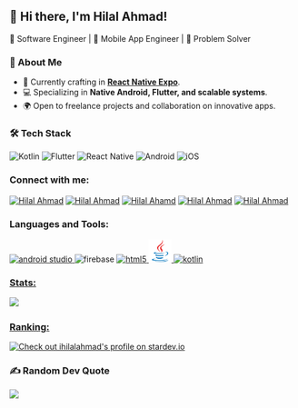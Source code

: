 ## 👋 Hi there, I'm Hilal Ahmad!  
🚀 Software Engineer | 🌱 Mobile App Engineer | 🎯 Problem Solver

### 🌟 About Me
- 🏢 Currently crafting in **[React Native Expo](https://reactnative.dev/docs/environment-setup)**.
- 💻 Specializing in **Native Android, Flutter, and scalable systems**.
- 🌍 Open to freelance projects and collaboration on innovative apps.


### 🛠 Tech Stack
![Kotlin](https://img.shields.io/badge/-Kotlin-black?style=flat&logo=kotlin)
![Flutter](https://img.shields.io/badge/-Flutter-black?style=flat&logo=flutter)
![React Native](https://img.shields.io/badge/-React%20Native-black?style=flat&logo=react)
![Android](https://img.shields.io/badge/-Android-black?style=flat&logo=android)
![iOS](https://img.shields.io/badge/iOS-black?style=flat&logo=apple)


<h3 align="left">Connect with me:</h3>
<p align="left">
  
<a href="https://www.youtube.com/channel/UCc43dNiddEs41TUACap4Fcw" target="blank"><img align="center" src="https://upload.wikimedia.org/wikipedia/commons/thumb/a/a0/YouTube_social_red_circle_%282017%29.svg/2048px-YouTube_social_red_circle_%282017%29.svg.png" alt="Hilal Ahmad" height="30" width="30" /></a>
<a href="https://www.facebook.com/itsHilalTech" target="blank"><img align="center" src="https://www.facebook.com/images/fb_icon_325x325.png" alt="Hilal Ahmad" height="30" width="30" /></a>
<a href="https://www.instagram.com/codingzest/" target="blank"><img align="center" src="https://raw.githubusercontent.com/rahuldkjain/github-profile-readme-generator/master/src/images/icons/Social/instagram.svg" alt="Hilal Ahamd" height="30" width="40" /></a>
<a href="https://twitter.com/coding_zest" target="blank"><img align="center" src="https://png.pngtree.com/png-vector/20221018/ourmid/pngtree-twitter-social-media-round-icon-png-image_6315985.png" alt="Hilal Ahmad" height="30" width="30" /></a>
<a href="https://www.linkedin.com/in/ihilalahmad/" target="blank"><img align="center" src="https://static-00.iconduck.com/assets.00/linkedin-icon-2048x2048-ya5g47j2.png" alt="Hilal Ahmad" height="30" width="30" /></a>
</p>

<h3 align="left">Languages and Tools:</h3>
<p align="left">
<a href="https://developer.android.com/studio?gclid=Cj0KCQiA4aacBhCUARIsAI55maGhJlrF3nY4KnxvrDG7nH8KKb8AhxzaxvHOFaSNF1PJ1OslUYLySoaAuIDEALw_wcB&gclsrc=aw.ds" target="_blank" rel="noreferrer"> <img src="https://cdn.icon-icons.com/icons2/3053/PNG/512/android_studio_alt_macos_bigsur_icon_190395.png" alt="android studio" width="45" height="45"/> </a><img src="https://www.vectorlogo.zone/logos/firebase/firebase-icon.svg" alt="firebase" width="40" height="40"/> </a> <a href="https://flutter.dev" target="_blank" rel="noreferrer">  <img src="https://miro.medium.com/v2/resize:fit:320/0*ObJbOfJnx4QIPUq9.png" alt="html5" width="40" height="40"/> </a> <a href="https://www.java.com" target="_blank" rel="noreferrer"> <img src="https://raw.githubusercontent.com/devicons/devicon/master/icons/java/java-original.svg" alt="java" width="40" height="40"/> </a> <a href="https://developer.mozilla.org/en-US/docs/Web/JavaScript" target="_blank" rel="noreferrer">  </a> <a href="https://kotlinlang.org" target="_blank" rel="noreferrer"> <img src="https://www.vectorlogo.zone/logos/kotlinlang/kotlinlang-icon.svg" alt="kotlin" width="40" height="40"/>  </p>


<h3 align="left">Stats:</h3>
<img src = "https://github-readme-stats.vercel.app/api?username=ihilalahmad&show_icons=true&theme=radical"/>
<h3 align="left">Ranking:</h3>
<a href="https://stardev.io/developers/ihilalahmad"><img alt="Check out ihilalahmad's profile on stardev.io" src="https://stardev.io/developers/ihilalahmad/badge/languages/country.svg" /></a>

### ✍️ Random Dev Quote
![](https://quotes-github-readme.vercel.app/api?type=horizontal&theme=radical)

